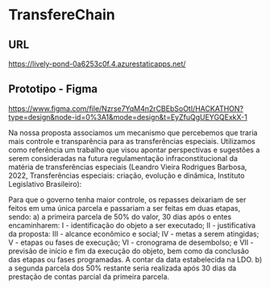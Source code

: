 # TransfereChain

## URL
https://lively-pond-0a6253c0f.4.azurestaticapps.net/

## Prototipo - Figma
https://www.figma.com/file/Nzrse7YqM4n2rCBEbSoOtI/HACKATHON?type=design&node-id=0%3A1&mode=design&t=EyZfuQgUEYGQExkX-1

Na nossa proposta associamos um mecanismo que percebemos que traria mais controle e transparência para as transferências especiais.
Utilizamos como referência um trabalho que visou apontar perspectivas e sugestões a serem consideradas na futura regulamentação infraconstitucional da matéria de transferências especiais (Leandro Vieira Rodrigues Barbosa, 2022, Transferências especiais: criação, evolução e dinâmica, Instituto Legislativo Brasileiro):

Para que o governo tenha maior controle, os repasses deixariam de ser feitos em uma única parcela e passariam a ser feitas em duas etapas, sendo: 
a) a primeira parcela de 50% do valor, 30 dias após o entes encaminharem: 
I - identificação do objeto a ser executado; 
II - justificativa da proposta: 
III - alcance econômico e social; 
IV - metas a serem atingidas; 
V - etapas ou fases de execução; 
VI - cronograma de desembolso; e 
VII - previsão de início e fim da execução do objeto, bem como da conclusão das etapas ou fases programadas. A contar da data estabelecida na LDO. 
b) a segunda parcela dos 50% restante seria realizada após 30 dias da prestação de contas parcial da primeira parcela.  
